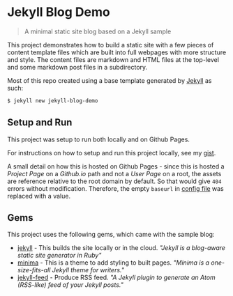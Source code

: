 # Jekyll Blog Demo
> A minimal static site blog based on a Jekyll sample

This project demonstrates how to build a static site with a few pieces of content template files which are built into full webpages with more structure and style. The content files are markdown and HTML files at the top-level and some markdown post files in a subdirectory.

Most of this repo created using a base template generated by [Jekyll](https://jekyllrb.com/) as such:

```bash
$ jekyll new jekyll-blog-demo
```


## Setup and Run

This project was setup to run both locally and on Github Pages.

For instructions on how to setup and run this project locally, see my [gist](https://gist.github.com/MichaelCurrin/1085ab164550b31272699920b5549d4b).

A small detail on how this is hosted on Github Pages - since this is hosted a _Project Page_ on a _Github.io_ path and not a _User Page_ on a root, the assets are reference relative to the root domain by default. So that would give `404` errors without modification. Therefore, the empty `baseurl` in [config file](_config.yml) was replaced with a value.


## Gems

This project uses the following gems, which came with the sample blog:

- [jekyll](https://github.com/jekyll/jekyll) - This builds the site locally or in the cloud. _"Jekyll is a blog-aware static site generator in Ruby"_ 
- [minima](https://github.com/jekyll/minima) - This is a theme to add styling to built pages. _"Minima is a one-size-fits-all Jekyll theme for writers."_ 
- [jekyll-feed](https://github.com/jekyll/jekyll-feed) - Produce RSS feed. _"A Jekyll plugin to generate an Atom (RSS-like) feed of your Jekyll posts."_
